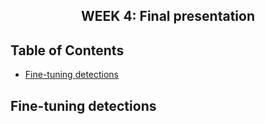 <h2 align="center">WEEK 4: Final presentation </h2>

## Table of Contents

- [Fine-tuning detections](#fine-tuning-detections)


## Fine-tuning detections 
